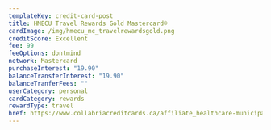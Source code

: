 ```yaml
---
templateKey: credit-card-post
title: HMECU Travel Rewards Gold Mastercard®
cardImage: /img/hmecu_mc_travelrewardsgold.png
creditScore: Excellent
fee: 99
feeOptions: dontmind
network: Mastercard
purchaseInterest: "19.90"
balanceTransferInterest: "19.90"
balanceTranferFees: ""
userCategory: personal
cardCategory: rewards
rewardType: travel
href: https://www.collabriacreditcards.ca/affiliate_healthcare-municipal-employees-credit-union/personal-cards/pc88/card_national-travel-rewards-gold-mastercard
---
```

